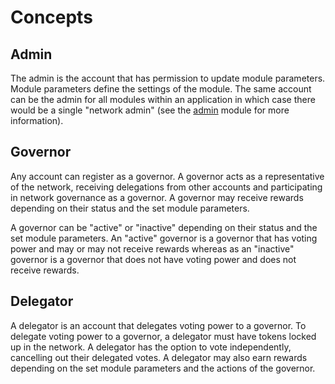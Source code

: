 # Concepts

## Admin

The admin is the account that has permission to update module parameters. Module parameters define the settings of the module. The same account can be the admin for all modules within an application in which case there would be a single "network admin" (see the [admin](../admin/) module for more information).

## Governor

Any account can register as a governor. A governor acts as a representative of the network, receiving delegations from other accounts and participating in network governance as a governor. A governor may receive rewards depending on their status and the set module parameters.

A governor can be "active" or "inactive" depending on their status and the set module parameters. An "active" governor is a governor that has voting power and may or may not receive rewards whereas as an "inactive" governor is a governor that does not have voting power and does not receive rewards. 

## Delegator

A delegator is an account that delegates voting power to a governor. To delegate voting power to a governor, a delegator must have tokens locked up in the network. A delegator has the option to vote independently, cancelling out their delegated votes. A delegator may also earn rewards depending on the set module parameters and the actions of the governor.
